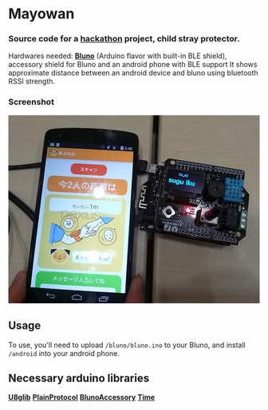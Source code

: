 # Mayowan
### Source code for a **[hackathon](http://u.yhacks.jp/tamabi-tokyo2014/)** project, child stray protector.

Hardwares needed: **[Bluno](http://www.dfrobot.com/index.php?route=product/product&product_id=1044#.U5KkOXV515Q)** (Arduino flavor with built-in BLE shield), accessory shield for Bluno and an android phone with BLE support
It shows approximate distance between an android device and bluno using bluetooth RSSI strength. 

### Screenshot
![mayowan](screenshot.jpg)

## Usage

To use, you'll need to upload `/bluno/bluno.ino` to your Bluno, and install `/android` into your android phone.

## Necessary arduino libraries
**[U8glib](https://github.com/pabigot/u8glib)**
**[PlainProtocol](https://github.com/DFRobot/PlainProtocol)**
**[BlunoAccessory](http://www.dfrobot.com/download/BLUNO/BLUNO%20package/Accessory%20shield%20Demo%20for%20BLUNO/BLUNO/blunoAccessory.zip)**
**[Time](http://playground.arduino.cc/uploads/Code/Time.zip)**
